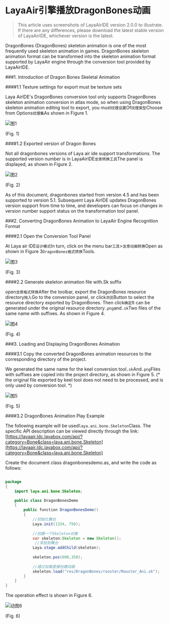 # LayaAir引擎播放DragonBones动画

> This article uses screenshots of LayaAirIDE version 2.0.0 to illustrate. If there are any differences, please download the latest stable version of LayaAirIDE, whichever version is the latest.

DragonBones (DragonBones) skeleton animation is one of the most frequently used skeleton animation in games. DragonBones skeleton animation format can be transformed into the skeleton animation format supported by LayaAir engine through the conversion tool provided by LayaAirIDE.



###1. Introduction of Dragon Bones Skeletal Animation

####1.1 Texture settings for export must be texture sets

Laya AirIDE's DragonBones conversion tool only supports DragonBones skeleton animation conversion in atlas mode, so when using DragonBones skeleton animation editing tool to export, you must`纹理设置`Of`纹理类型`Choose from Options`纹理集`As shown in Figure 1.

![图1](img/1.png) 


(Fig. 1)

####1.2 Exported version of Dragon Bones

Not all dragonbones versions of Laya air ide support transformations. The supported version number is in LayaAirIDE`龙骨转换工具`The panel is displayed, as shown in Figure 2.

![图2](img/2.png) 


(Fig. 2)

As of this document, dragonbones started from version 4.5 and has been supported to version 5.1. Subsequent Laya AirIDE updates DragonBones version support from time to time, and developers can focus on changes in version number support status on the transformation tool panel.



###2. Converting DragonBones Animation to LayaAir Engine Recognition Format

####2.1 Open the Conversion Tool Panel

At Laya air IDE`设计模式`In turn, click on the menu bar`工具`>`龙骨动画转换`Open as shown in Figure 3`DragonBones格式转换`Tools.

![图3](img/3.png) 


(Fig. 3)



####2.2 Generate skeleton animation file with.Sk suffix

open`龙骨格式转换`After the toolbar, export the DragonBones resource directory`拖入`Go to the conversion panel, or click`浏览`Button to select the resource directory exported by DragonBones. Then click`确定`It can be generated under the original resource directory`.png`and`.sk`Two files of the same name with suffixes. As shown in Figure 4.

![图4](img/4.png) 


(Fig. 4)



###3. Loading and Displaying DragonBones Animation

####3.1 Copy the converted DragonBones animation resources to the corresponding directory of the project.

We generated the same name for the keel conversion tool`.sk`And`.png`Files with suffixes are copied into the project directory, as shown in Figure 5. (* the original file exported by keel tool does not need to be processed, and is only used by conversion tool. *)

![图5](img/5.png) 


(Fig. 5)

####3.2 DragonBones Animation Play Example

The following example will be used`laya.ani.bone.Skeleton`Class. The specific API description can be viewed directly through the link:[https://layaair.ldc.layabox.com/api/?category=Bone&class=laya.ani.bone.Skeleton](https://layaair.ldc.layabox.com/api/?category=Bone&class=laya.ani.bone.Skeleton)

Create the document class dragonbonesdemo.as, and write the code as follows:


```java

package
{
	import laya.ani.bone.Skeleton;

	public class DragonBonesDemo
	{
		public function DragonBonesDemo()
		{
			//初始化舞台
			Laya.init(1334, 750);
			
			//创建一个Skeleton对象
			var skeleton:Skeleton = new Skeleton();
			 //添加到舞台
			Laya.stage.addChild(skeleton);
			
			skeleton.pos(600,350);
			
			//通过加载直接创建动画
			skeleton.load("res/DragonBones/rooster/Rooster_Ani.sk");
		}
	}
}
```

The operation effect is shown in Figure 6.

![动图6](img/6.gif) 


(Fig. 6)